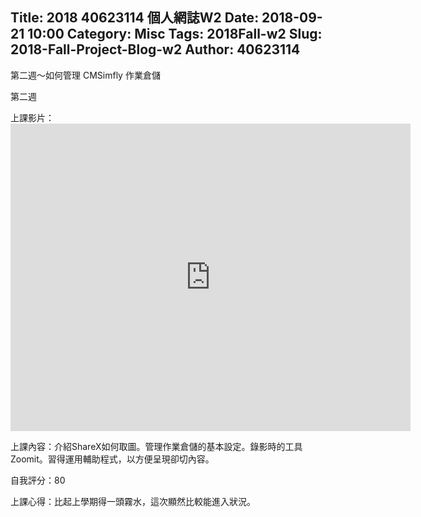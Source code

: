 Title: 2018 40623114 個人網誌W2
Date: 2018-09-21 10:00
Category: Misc
Tags: 2018Fall-w2
Slug: 2018-Fall-Project-Blog-w2
Author: 40623114
---

第二週～如何管理 CMSimfly 作業倉儲
<!-- PELICAN_END_SUMMARY -->

第二週

上課影片：<iframe src="https://www.youtube.com/watch?v=hEkMv2KqixY" width="640" height="492" frameborder="0" webkitallowfullscreen mozallowfullscreen allowfullscreen></iframe>


上課內容：介紹ShareX如何取圖。管理作業倉儲的基本設定。錄影時的工具Zoomit。習得運用輔助程式，以方便呈現卻切內容。


自我評分：80

上課心得：比起上學期得一頭霧水，這次顯然比較能進入狀況。
